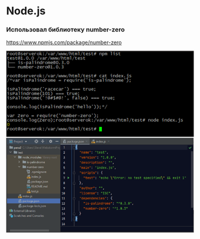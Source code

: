 # Node.js
### Использовал библиотеку number-zero
https://www.npmjs.com/package/number-zero

![Image alt](https://github.com/FunnyWelder/Node/blob/main/1.PNG)
![Image alt](https://github.com/FunnyWelder/Node/blob/main/3.PNG)

